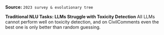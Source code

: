 **Source:** `2023 survey & evolutionary tree`

**Traditional NLU Tasks: LLMs Struggle with Toxicity Detection**
All LLMs cannot perform well on toxicity detection, and on CivilComments even the best one is only better than random guessing.

